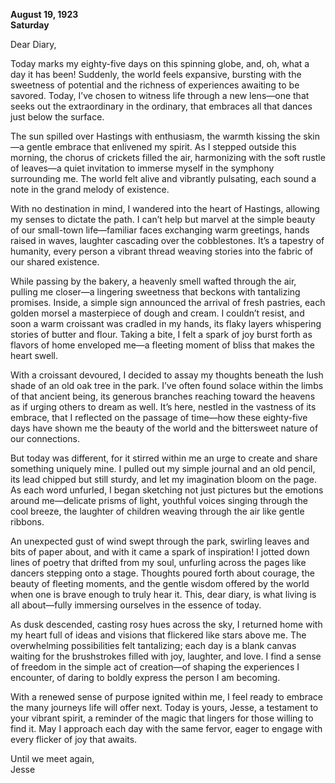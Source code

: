 
**August 19, 1923**  
**Saturday**  

Dear Diary,  

Today marks my eighty-five days on this spinning globe, and, oh, what a day it has been! Suddenly, the world feels expansive, bursting with the sweetness of potential and the richness of experiences awaiting to be savored. Today, I’ve chosen to witness life through a new lens—one that seeks out the extraordinary in the ordinary, that embraces all that dances just below the surface.

The sun spilled over Hastings with enthusiasm, the warmth kissing the skin—a gentle embrace that enlivened my spirit. As I stepped outside this morning, the chorus of crickets filled the air, harmonizing with the soft rustle of leaves—a quiet invitation to immerse myself in the symphony surrounding me. The world felt alive and vibrantly pulsating, each sound a note in the grand melody of existence.

With no destination in mind, I wandered into the heart of Hastings, allowing my senses to dictate the path. I can’t help but marvel at the simple beauty of our small-town life—familiar faces exchanging warm greetings, hands raised in waves, laughter cascading over the cobblestones. It’s a tapestry of humanity, every person a vibrant thread weaving stories into the fabric of our shared existence.

While passing by the bakery, a heavenly smell wafted through the air, pulling me closer—a lingering sweetness that beckons with tantalizing promises. Inside, a simple sign announced the arrival of fresh pastries, each golden morsel a masterpiece of dough and cream. I couldn’t resist, and soon a warm croissant was cradled in my hands, its flaky layers whispering stories of butter and flour. Taking a bite, I felt a spark of joy burst forth as flavors of home enveloped me—a fleeting moment of bliss that makes the heart swell.

With a croissant devoured, I decided to assay my thoughts beneath the lush shade of an old oak tree in the park. I’ve often found solace within the limbs of that ancient being, its generous branches reaching toward the heavens as if urging others to dream as well. It’s here, nestled in the vastness of its embrace, that I reflected on the passage of time—how these eighty-five days have shown me the beauty of the world and the bittersweet nature of our connections.

But today was different, for it stirred within me an urge to create and share something uniquely mine. I pulled out my simple journal and an old pencil, its lead chipped but still sturdy, and let my imagination bloom on the page. As each word unfurled, I began sketching not just pictures but the emotions around me—delicate prisms of light, youthful voices singing through the cool breeze, the laughter of children weaving through the air like gentle ribbons.

An unexpected gust of wind swept through the park, swirling leaves and bits of paper about, and with it came a spark of inspiration! I jotted down lines of poetry that drifted from my soul, unfurling across the pages like dancers stepping onto a stage. Thoughts poured forth about courage, the beauty of fleeting moments, and the gentle wisdom offered by the world when one is brave enough to truly hear it. This, dear diary, is what living is all about—fully immersing ourselves in the essence of today.

As dusk descended, casting rosy hues across the sky, I returned home with my heart full of ideas and visions that flickered like stars above me. The overwhelming possibilities felt tantalizing; each day is a blank canvas waiting for the brushstrokes filled with joy, laughter, and love. I find a sense of freedom in the simple act of creation—of shaping the experiences I encounter, of daring to boldly express the person I am becoming. 

With a renewed sense of purpose ignited within me, I feel ready to embrace the many journeys life will offer next. Today is yours, Jesse, a testament to your vibrant spirit, a reminder of the magic that lingers for those willing to find it. May I approach each day with the same fervor, eager to engage with every flicker of joy that awaits.

Until we meet again,  
Jesse
